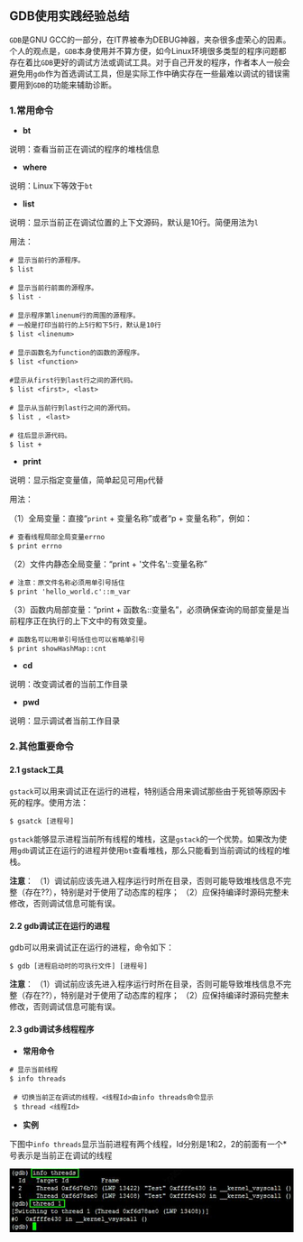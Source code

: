 ## GDB使用实践经验总结

`GDB`是GNU GCC的一部分，在IT界被奉为DEBUG神器，夹杂很多虚荣心的因素。个人的观点是，`GDB`本身使用并不算方便，如今Linux环境很多类型的程序问题都存在着比`GDB`更好的调试方法或调试工具。对于自己开发的程序，作者本人一般会避免用`gdb`作为首选调试工具，但是实际工作中确实存在一些最难以调试的错误需要用到`GDB`的功能来辅助诊断。

### 1.常用命令

* **bt**

说明：查看当前正在调试的程序的堆栈信息

* **where**

说明：Linux下等效于`bt`

* **list**

说明：显示当前正在调试位置的上下文源码，默认是10行。简便用法为`l`

用法：

```sehll
# 显示当前行的源程序。
$ list

# 显示当前行前面的源程序。
$ list -

# 显示程序第linenum行的周围的源程序。
# 一般是打印当前行的上5行和下5行，默认是10行
$ list <linenum>

# 显示函数名为function的函数的源程序。
$ list <function>

#显示从first行到last行之间的源代码。
$ list <first>, <last>

# 显示从当前行到last行之间的源代码。
$ list , <last>

# 往后显示源代码。
$ list +
```

* **print**

说明：显示指定变量值，简单起见可用`p`代替

用法：

（1）全局变量：直接“`print` + 变量名称”或者“p + 变量名称”，例如：

```shell
# 查看线程局部全局变量errno
$ print errno
```

（2）文件内静态全局变量：“print + '文件名'::变量名称”

```shell
# 注意：原文件名称必须用单引号括住
$ print 'hello_world.c'::m_var
```

（3）函数内局部变量：“print + 函数名::变量名”，必须确保查询的局部变量是当前程序正在执行的上下文中的有效变量。

```shell
# 函数名可以用单引号括住也可以省略单引号
$ print showHashMap::cnt
```

* **cd**

说明：改变调试者的当前工作目录

* **pwd**

说明：显示调试者当前工作目录

### 2.其他重要命令

#### 2.1 gstack工具

`gstack`可以用来调试正在运行的进程，特别适合用来调试那些由于死锁等原因卡死的程序。使用方法：

```shell
$ gsatck [进程号]
```

`gstack`能够显示进程当前所有线程的堆栈，这是`gstack`的一个优势。如果改为使用`gdb`调试正在运行的进程并使用`bt`查看堆栈，那么只能看到当前调试的线程的堆栈。

**注意**：
（1）调试前应该先进入程序运行时所在目录，否则可能导致堆栈信息不完整（存在??），特别是对于使用了动态库的程序；
（2）应保持编译时源码完整未修改，否则调试信息可能有误。

#### 2.2 gdb调试正在运行的进程

gdb可以用来调试正在运行的进程，命令如下：

```shell
$ gdb [进程启动时的可执行文件] [进程号]
```

**注意**：
（1）调试前应该先进入程序运行时所在目录，否则可能导致堆栈信息不完整（存在??），特别是对于使用了动态库的程序；
（2）应保持编译时源码完整未修改，否则调试信息可能有误。

#### 2.3 gdb调试多线程程序

* **常用命令**

```shell
# 显示当前线程
$ info threads

 # 切换当前正在调试的线程，<线程Id>由info threads命令显示
 $ thread <线程Id> 
 ```

* **实例**

下图中`info threads`显示当前进程有两个线程，Id分别是1和2，2的前面有一个*号表示是当前正在调试的线程

![](/assets/c019_010.jpg)







